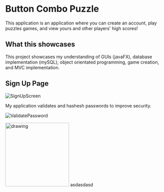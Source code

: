 # **Button Combo Puzzle**

This application is an application where you can create an account, play puzzles games, and view yours and other players' high scores!

## **What this showcases**

This project showcases my understanding of GUIs (javaFX), database implementation (mySQL), object orientated programming, game creation, and MVC implementation.

## **Sign Up Page**
![SignUpScreen](https://i.imgur.com/vTGChS4.png)

My application validates and hashesh passwords to improve security.

![ValidatePassword](https://user-images.githubusercontent.com/53980282/118326471-05014300-b4d3-11eb-8488-6d4f2c84a1e0.png)


<img src="https://user-images.githubusercontent.com/53980282/118326471-05014300-b4d3-11eb-8488-6d4f2c84a1e0.png" alt="drawing" width="200"/> asdasdasd





